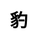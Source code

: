 ---
title: 豹
layout: dream_interpretation/kind_single
description: 解梦 - 动物 - 豹.
js: []
css: ["css/luck/dream_interpretation/dream_interpretation.css"]
---